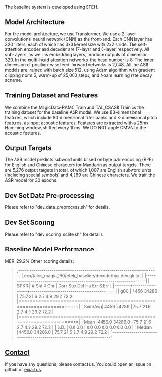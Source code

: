 The baseline system is developed using ETEH. 

## Model Architecture
For the model architecture, we use Transformer. We use a 2-layer convolutional neural network (CNN) as the front-end. Each CNN layer has 320 filters, each of which has 3x3 kernel size with 2x2 stride. The self-attention encoder and decoder are 17-layer and 6-layer, respectively. All sub-layers, as well as embedding layers, produce outputs of dimension 320. In the multi-head attention networks, the head number is 8. The inner dimension of position-wise feed-forward networks is 2,048. All the ASR models are trained with batch size 512, using Adam algorithm with gradient clipping norm 5, warm-up of 25,000 steps, and Noam learning rate decay scheme. 

## Training Dataset and Features
We combine the MagicData-RAMC Train and TAL_CSASR Train as the training dataset for the baseline ASR model. We use 83-dimensional features, which include 80-dimensional filter banks and 3-dimensional pitch features, as input acoustic features. Features are extracted with a 25ms Hamming window, shifted every 10ms. We DO NOT apply CMVN to the acoustic features.

## Output Targets
The ASR model predicts subword units based on byte pair encoding (BPE) for English and Chinese characters for Mandarin as output targets. There are 5,276 output targets in total, of which 1,007 are English subword units (including special symbols) and 4,269 are Chinese characters. We train the ASR model for 30 epochs.


## Dev Set Data Pre-processing
Please refer to "dev_data_preprocess.sh" for details.

## Dev Set Scoring
Please refer to "dev_scoring_sclite.sh" for details.

## Baseline Model Performance
MER: 29.2%
Other scoring details:
>   ,-----------------------------------------------------------------------.
>   |        exp/talcs_magic_160/eteh_baseline/decode/hyp.dev.gb.txt        |
>   |-----------------------------------------------------------------------|
>   | SPKR   | # Snt    # Chr  | Corr     Sub    Del     Ins    Err   S.Err |
>   |--------+-----------------+--------------------------------------------|
>   | g00    |  4456    34286  | 75.7    21.6    2.7     4.9   29.2    72.2 |
>   |=======================================================================|
>   | Sum/Avg|  4456    34286  | 75.7    21.6    2.7     4.9   29.2    72.2 |
>   |=======================================================================|
>   |  Mean  |4456.0   34286.0 | 75.7    21.6    2.7     4.9   29.2    72.2 |
>   |  S.D.  |  0.0       0.0  |  0.0     0.0    0.0     0.0    0.0     0.0 |
>   | Median |4456.0   34286.0 | 75.7    21.6    2.7     4.9   29.2    72.2 |
>   `-----------------------------------------------------------------------'

## [Contact](#contact)

If you have any questions, please contact us. You could open an issue on github or [email us](mailto:open@magicdatatech.com). 
